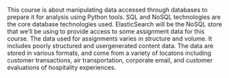 This course is about manipulating data accessed through databases to prepare it for analysis using Python tools. SQL and NoSQL
technologies are the core database technologies used. ElasticSearch will be the NoSQL store that we’ll be using to provide access 
to some assignment data for this course. The data used for assignments varies in structure and volume. It includes poorly structured 
and usergenerated content data. The data are stored in various formats, and come from a variety of locatons including customer
transactions, air transportation, corporate email, and customer evaluations of hospitality experiences.
